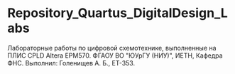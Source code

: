 # Repository_Quartus_DigitalDesign_Labs
Лабораторные работы по цифровой схемотехнике, выполненные на ПЛИС CPLD Altera EPM570. ФГАОУ ВО "ЮУрГУ (НИУ)", ИЕТН, Кафедра ФНС. Выполнил: Голенищев А. Б., ЕТ-353.

